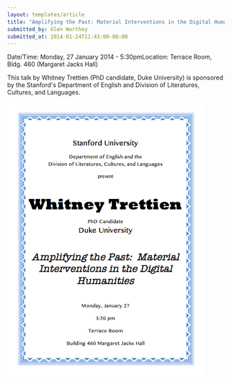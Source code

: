 ```yaml
---
layout: templates/article
title: "Amplifying the Past: Material Interventions in the Digital Humanities"
submitted_by: Glen Worthey
submitted_at: 2014-01-24T11:43:00-08:00
---
```



Date/Time: Monday, 27 January 2014 - 5:30pmLocation: Terrace Room, Bldg. 460 (Margaret Jacks Hall)

This talk by Whitney Trettien (PhD candidate, Duke University) is sponsored by the Stanford's Department of English and Division of Literatures, Cultures, and Languages.




![](../post-images/TrettienPoster.png)


